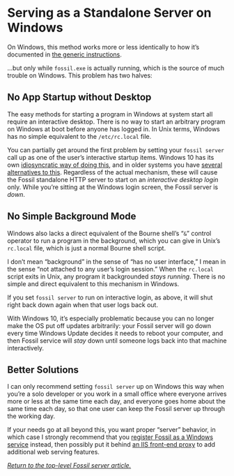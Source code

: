 # Serving as a Standalone Server on Windows

On Windows, this method works more or less identically to how it’s
documented in [the generic instructions](../any/none.md).

...but only while `fossil.exe` is actually running, which is the source
of much trouble on Windows. This problem has two halves:


## No App Startup without Desktop

The easy methods for starting a program in Windows at system start all
require an interactive desktop.  There is no way to start an arbitrary
program on Windows at boot before anyone has logged in. In Unix
terms, Windows has no simple equivalent to the `/etc/rc.local` file.

You can partially get around the first problem by setting your `fossil
server` call up as one of the user’s interactive startup items. Windows
10 has its own [idiosyncratic way of doing this][si10], and in older
systems you have [several alternatives to this][si7]. Regardless of the
actual mechanism, these will cause the Fossil standalone HTTP server to
start on an *interactive desktop login* only. While you’re sitting at
the Windows login screen, the Fossil server is *down*.

[si10]: https://www.tenforums.com/tutorials/2944-add-delete-enable-disable-startup-items-windows-10-a.html
[si7]:  https://www.wikihow.com/Change-Startup-Programs-in-Windows-7



## No Simple Background Mode

Windows also lacks a direct equivalent of the Bourne shell’s “`&`” control operator to
run a program in the background, which you can give in Unix’s `rc.local`
file, which is just a normal Bourne shell script.

I don’t mean “background” in the sense of “has no user interface,” I
mean in the sense “not attached to any user’s login session.” When the
`rc.local` script exits in Unix, any program it backgrounded *stays
running*. There is no simple and direct equivalent to this mechanism in
Windows.

If you set `fossil server` to run on interactive login, as above, it
will shut right back down again when that user logs back out.

With Windows 10, it’s especially problematic because you can no longer
make the OS put off updates arbitrarily: your Fossil server will go down
every time Windows Update decides it needs to reboot your computer, and
then Fossil service will *stay* down until someone logs back into that
machine interactively.


## Better Solutions

I can only recommend setting `fossil server` up on Windows this way when
you’re a solo developer or you work in a small office where everyone
arrives more or less at the same time each day, and everyone goes home
about the same time each day, so that one user can keep the Fossil
server up through the working day.

If your needs go at all beyond this, you want proper “server” behavior,
in which case I strongly recommend that you [register Fossil as a
Windows service](./service.md) instead, then possibly put it behind [an
IIS front-end proxy](./iis.md) to add additional web serving features.

*[Return to the top-level Fossil server article.](../)*
